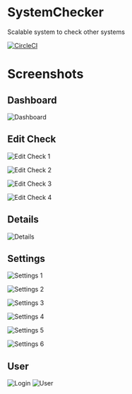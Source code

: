 # SystemChecker
Scalable system to check other systems

[![CircleCI](https://circleci.com/gh/MattJeanes/SystemChecker.svg?style=svg)](https://circleci.com/gh/MattJeanes/SystemChecker)

# Screenshots

## Dashboard
![Dashboard](https://i.imgur.com/dcId0ZR.png)

## Edit Check
![Edit Check 1](https://i.imgur.com/GxtfhTb.png)

![Edit Check 2](https://i.imgur.com/dSPs8kP.png)

![Edit Check 3](https://i.imgur.com/XuM3IFf.png)

![Edit Check 4](https://i.imgur.com/gYzgeWW.png)

## Details
![Details](https://i.imgur.com/bxwzhet.png)

## Settings
![Settings 1](https://i.imgur.com/7RSTPm0.png)

![Settings 2](https://i.imgur.com/fo5ViHG.png)

![Settings 3](https://i.imgur.com/aLTeUux.png)

![Settings 4](https://i.imgur.com/NfE9BJr.png)

![Settings 5](https://i.imgur.com/qvJtGvq.png)

![Settings 6](https://i.imgur.com/oUy3xzx.png)

## User
![Login](https://i.imgur.com/QCE7Ji5.png)
![User](https://i.imgur.com/RQ0ICUD.png)
